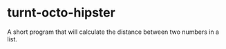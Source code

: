 turnt-octo-hipster
==================

A short program that will calculate the distance between two numbers in a list.